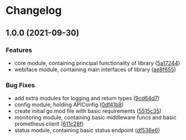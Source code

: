 # Changelog

## 1.0.0 (2021-09-30)


### Features

* core module, containing principal functionality of library ([5a17244](https://www.github.com/shipperizer/miniature-monkey/commit/5a172442fcdab732a43df8e30badf052b794792d))
* webiface module, containing main interfaces of library ([ae8f655](https://www.github.com/shipperizer/miniature-monkey/commit/ae8f65500017fb59945ec9bc80bf79420abf16d0))


### Bug Fixes

* add extra modules for logging and return types ([9cd64d7](https://www.github.com/shipperizer/miniature-monkey/commit/9cd64d7152310e7ae9e21cf58c0c6f7a4193e22f))
* config module, holding APIConfig ([0df41b8](https://www.github.com/shipperizer/miniature-monkey/commit/0df41b8ecde415e3dbcb769893a7ae0025211548))
* create initial go.mod file with basic requirements ([5515c35](https://www.github.com/shipperizer/miniature-monkey/commit/5515c35d7225653179cb045c4caa783ae05621db))
* monitoring module, containing basic middleware funcs and basic prometheus client ([611c28f](https://www.github.com/shipperizer/miniature-monkey/commit/611c28f6b14b5c9df0c99c92a76020d658fe9481))
* status module, containing basic status endpoint ([df538e6](https://www.github.com/shipperizer/miniature-monkey/commit/df538e66b8e685f61a716b7ac494cf501c6b64bf))
